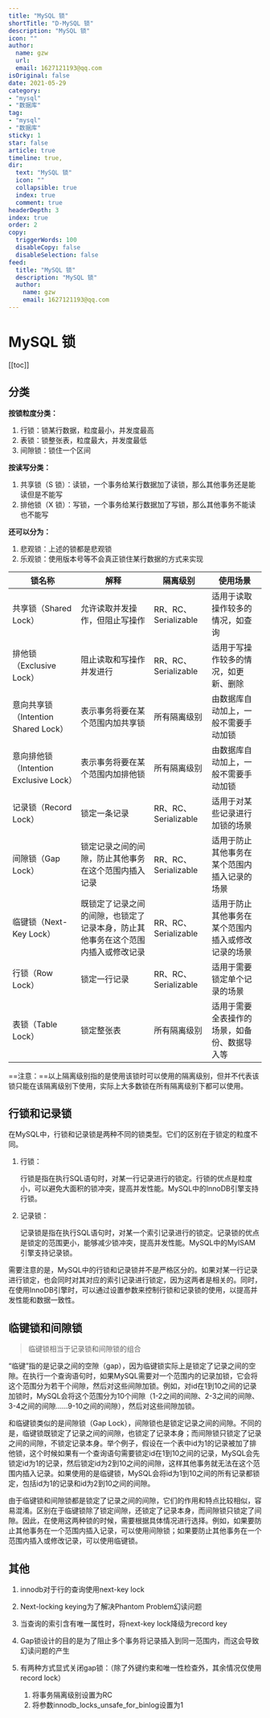 ```yaml
---
title: "MySQL 锁"
shortTitle: "D-MySQL 锁"
description: "MySQL 锁"
icon: ""
author: 
  name: gzw
  url: 
  email: 1627121193@qq.com
isOriginal: false
date: 2021-05-29
category: 
- "mysql"
- "数据库"
tag:
- "mysql"
- "数据库"
sticky: 1
star: false
article: true
timeline: true,
dir:
  text: "MySQL 锁"
  icon: ""
  collapsible: true
  index: true
  comment: true
headerDepth: 3
index: true
order: 2
copy:
  triggerWords: 100
  disableCopy: false
  disableSelection: false
feed:
  title: "MySQL 锁"
  description: "MySQL 锁"
  author:
    name: gzw
    email: 1627121193@qq.com
---
```








# MySQL 锁

[[toc]]


## 分类

**按锁粒度分类：**

1. 行锁：锁某行数据，粒度最小，并发度最高
2. 表锁：锁整张表，粒度最大，并发度最低
3. 间隙锁：锁住一个区间

**按读写分类：**

1. 共享锁（S 锁）：读锁，一个事务给某行数据加了读锁，那么其他事务还是能读但是不能写
2. 排他锁（X 锁）：写锁，一个事务给某行数据加了写锁，那么其他事务不能读也不能写

**还可以分为：**

1. 悲观锁：上述的锁都是悲观锁
2. 乐观锁：使用版本号等不会真正锁住某行数据的方式来实现

| 锁名称                                 | 解释                                                         | 隔离级别             | 使用场景                                           |
| -------------------------------------- | ------------------------------------------------------------ | -------------------- | -------------------------------------------------- |
| 共享锁（Shared Lock）                  | 允许读取并发操作，但阻止写操作                               | RR、RC、Serializable | 适用于读取操作较多的情况，如查询                   |
| 排他锁（Exclusive Lock）               | 阻止读取和写操作并发进行                                     | RR、RC、Serializable | 适用于写操作较多的情况，如更新、删除               |
| 意向共享锁（Intention Shared Lock）    | 表示事务将要在某个范围内加共享锁                             | 所有隔离级别         | 由数据库自动加上，一般不需要手动加锁               |
| 意向排他锁（Intention Exclusive Lock） | 表示事务将要在某个范围内加排他锁                             | 所有隔离级别         | 由数据库自动加上，一般不需要手动加锁               |
| 记录锁（Record Lock）                  | 锁定一条记录                                                 | RR、RC、Serializable | 适用于对某些记录进行加锁的场景                     |
| 间隙锁（Gap Lock）                     | 锁定记录之间的间隙，防止其他事务在这个范围内插入记录         | RR、RC、Serializable | 适用于防止其他事务在某个范围内插入记录的场景       |
| 临键锁（Next-Key Lock）                | 既锁定了记录之间的间隙，也锁定了记录本身，防止其他事务在这个范围内插入或修改记录 | RR、RC、Serializable | 适用于防止其他事务在某个范围内插入或修改记录的场景 |
| 行锁（Row Lock）                       | 锁定一行记录                                                 | RR、RC、Serializable | 适用于需要锁定单个记录的场景                       |
| 表锁（Table Lock）                     | 锁定整张表                                                   | 所有隔离级别         | 适用于需要全表操作的场景，如备份、数据导入等       |

==注意：==以上隔离级别指的是使用该锁时可以使用的隔离级别，但并不代表该锁只能在该隔离级别下使用，实际上大多数锁在所有隔离级别下都可以使用。





## 行锁和记录锁

在MySQL中，行锁和记录锁是两种不同的锁类型。它们的区别在于锁定的粒度不同。

1. 行锁：

   行锁是指在执行SQL语句时，对某一行记录进行的锁定。行锁的优点是粒度小，可以避免大面积的锁冲突，提高并发性能。MySQL中的InnoDB引擎支持行锁。

2. 记录锁：

   记录锁是指在执行SQL语句时，对某一个索引记录进行的锁定。记录锁的优点是锁定的范围更小，能够减少锁冲突，提高并发性能。MySQL中的MyISAM引擎支持记录锁。

需要注意的是，MySQL中的行锁和记录锁并不是严格区分的。如果对某一行记录进行锁定，也会同时对其对应的索引记录进行锁定，因为这两者是相关的。同时，在使用InnoDB引擎时，可以通过设置参数来控制行锁和记录锁的使用，以提高并发性能和数据一致性。





## 临键锁和间隙锁

> 临键锁相当于记录锁和间隙锁的组合

“临键”指的是记录之间的空隙（gap），因为临键锁实际上是锁定了记录之间的空隙。在执行一个查询语句时，如果MySQL需要对一个范围内的记录加锁，它会将这个范围分为若干个间隙，然后对这些间隙加锁。例如，对id在1到10之间的记录加锁时，MySQL会将这个范围分为10个间隙（1-2之间的间隙、2-3之间的间隙、3-4之间的间隙……9-10之间的间隙），然后对这些间隙加锁。

和临键锁类似的是间隙锁（Gap Lock），间隙锁也是锁定记录之间的间隙。不同的是，临键锁既锁定了记录之间的间隙，也锁定了记录本身；而间隙锁只锁定了记录之间的间隙，不锁定记录本身。举个例子，假设在一个表中id为1的记录被加了排他锁，这个时候如果有一个查询语句需要锁定id在1到10之间的记录，MySQL会先锁定id为1的记录，然后锁定id为2到10之间的间隙，这样其他事务就无法在这个范围内插入记录。如果使用的是临键锁，MySQL会将id为1到10之间的所有记录都锁定，包括id为1的记录和id为2到10之间的间隙。

由于临键锁和间隙锁都是锁定了记录之间的间隙，它们的作用和特点比较相似，容易混淆。区别在于临键锁除了锁定间隙，还锁定了记录本身，而间隙锁只锁定了间隙。因此，在使用这两种锁的时候，需要根据具体情况进行选择。例如，如果要防止其他事务在一个范围内插入记录，可以使用间隙锁；如果要防止其他事务在一个范围内插入或修改记录，可以使用临键锁。





## 其他

1. innodb对于行的查询使用next-key lock

2. Next-locking keying为了解决Phantom Problem幻读问题

3. 当查询的索引含有唯一属性时，将next-key lock降级为record key

4. Gap锁设计的目的是为了阻止多个事务将记录插入到同一范围内，而这会导致幻读问题的产生

5. 有两种方式显式关闭gap锁：（除了外键约束和唯一性检查外，其余情况仅使用record lock） 
   1. 将事务隔离级别设置为RC
   2. 将参数innodb_locks_unsafe_for_binlog设置为1

